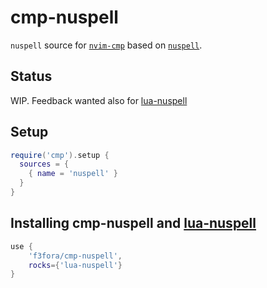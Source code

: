 # cmp-nuspell

`nuspell` source for [`nvim-cmp`](https://github.com/hrsh7th/nvim-cmp) based on [`nuspell`](https://nuspell.github.io/).

## Status

WIP. Feedback wanted also for [lua-nuspell](https://github.com/f3fora/lua-nuspell)

## Setup

```lua
require('cmp').setup {
  sources = {
    { name = 'nuspell' }
  }
}
```

## Installing cmp-nuspell and [lua-nuspell](https://github.com/f3fora/lua-nuspell) 

```lua
use {
    'f3fora/cmp-nuspell',
    rocks={'lua-nuspell'}
}




